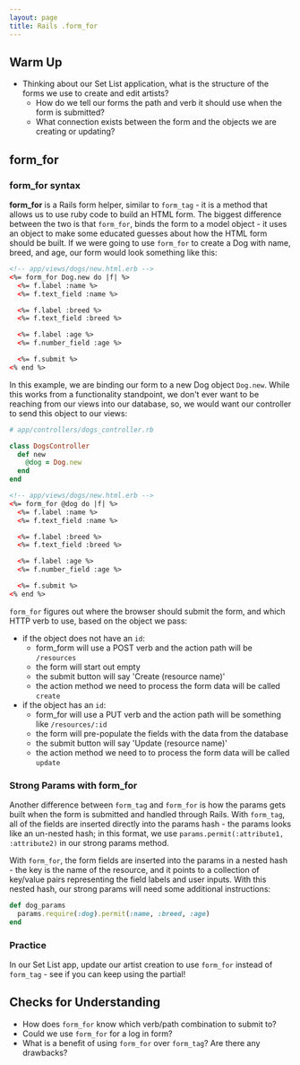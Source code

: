 ```yaml
---
layout: page
title: Rails .form_for
---
```


## Warm Up

- Thinking about our Set List application, what is the structure of the forms we use to create and edit artists?
    - How do we tell our forms the path and verb it should use when the form is submitted?
    - What connection exists between the form and the objects we are creating or updating?

## form_for

### form_for syntax

**form_for** is a Rails form helper, similar to `form_tag` - it is a method that allows us to use ruby code to build an HTML form.  The biggest difference between the two is that `form_for`, binds the form to a model object - it uses an object to make some educated guesses about how the HTML form should be built.  If we were going to use `form_for` to create a Dog with name, breed, and age, our form would look something like this:

```html
<!-- app/views/dogs/new.html.erb -->
<%= form_for Dog.new do |f| %>
  <%= f.label :name %>
  <%= f.text_field :name %>

  <%= f.label :breed %>
  <%= f.text_field :breed %>

  <%= f.label :age %>
  <%= f.number_field :age %>

  <%= f.submit %>
<% end %>
```

In this example, we are binding our form to a new Dog object `Dog.new`.  While this works from a functionality standpoint, we don't ever want to be reaching from our views into our database, so, we would want our controller to send this object to our views:

```ruby
# app/controllers/dogs_controller.rb

class DogsController
  def new
    @dog = Dog.new
  end
end
```

```html
<!-- app/views/dogs/new.html.erb -->
<%= form_for @dog do |f| %>
  <%= f.label :name %>
  <%= f.text_field :name %>

  <%= f.label :breed %>
  <%= f.text_field :breed %>

  <%= f.label :age %>
  <%= f.number_field :age %>

  <%= f.submit %>
<% end %>
```

`form_for` figures out where the browser should submit the form, and which HTTP verb to use, based on the object we pass:

* if the object does not have an `id`:
  * form_form will use a POST verb and the action path will be `/resources`
  * the form will start out empty
  * the submit button will say 'Create (resource name)'
  * the action method we need to process the form data will be called `create`
* if the object has an `id`:
  * form_for will use a PUT verb and the action path will be something like `/resources/:id`
  * the form will pre-populate the fields with the data from the database
  * the submit button will say 'Update (resource name)'
  * the action method we need to to process the form data will be called `update`

### Strong Params with form_for

Another difference between `form_tag` and `form_for` is how the params gets built when the form is submitted and handled through Rails. With `form_tag`,  all of the fields are inserted directly into the params hash - the params looks like an un-nested hash; in this format, we use `params.permit(:attribute1, :attribute2)` in our strong params method.  

With `form_for`, the form fields are inserted into the params in a nested hash - the key is the name of the resource, and it points to a collection of key/value pairs representing the field labels and user inputs.  With this nested hash, our strong params will need some additional instructions:

```ruby
def dog_params
  params.require(:dog).permit(:name, :breed, :age)
end
```

### Practice

In our Set List app, update our artist creation to use `form_for` instead of `form_tag` - see if you can keep using the partial!

## Checks for Understanding

* How does `form_for` know which verb/path combination to submit to?
* Could we use `form_for` for a log in form?
* What is a benefit of using `form_for` over `form_tag`? Are there any drawbacks?
